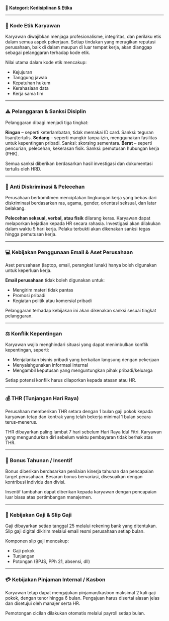 **📂 Kategori: Kedisiplinan & Etika**

---

### 📜 Kode Etik Karyawan

Karyawan diwajibkan menjaga profesionalisme, integritas, dan perilaku etis dalam semua aspek pekerjaan. Setiap tindakan yang merugikan reputasi perusahaan, baik di dalam maupun di luar tempat kerja, akan dianggap sebagai pelanggaran terhadap kode etik.

Nilai utama dalam kode etik mencakup:

* Kejujuran
* Tanggung jawab
* Kepatuhan hukum
* Kerahasiaan data
* Kerja sama tim

---

### ⚠️ Pelanggaran & Sanksi Disiplin

Pelanggaran dibagi menjadi tiga tingkat:

**Ringan** – seperti keterlambatan, tidak memakai ID card. Sanksi: teguran lisan/tertulis.
**Sedang** – seperti mangkir tanpa izin, menggunakan fasilitas untuk kepentingan pribadi. Sanksi: skorsing sementara.
**Berat** – seperti pencurian, pelecehan, kekerasan fisik. Sanksi: pemutusan hubungan kerja (PHK).

Semua sanksi diberikan berdasarkan hasil investigasi dan dokumentasi tertulis oleh HRD.

---

### 🚫 Anti Diskriminasi & Pelecehan

Perusahaan berkomitmen menciptakan lingkungan kerja yang bebas dari diskriminasi berdasarkan ras, agama, gender, orientasi seksual, dan latar belakang.

**Pelecehan seksual, verbal, atau fisik** dilarang keras.
Karyawan dapat melaporkan kejadian kepada HR secara rahasia. Investigasi akan dilakukan dalam waktu 5 hari kerja. Pelaku terbukti akan dikenakan sanksi tegas hingga pemutusan kerja.

---

### 💻 Kebijakan Penggunaan Email & Aset Perusahaan

Aset perusahaan (laptop, email, perangkat lunak) hanya boleh digunakan untuk keperluan kerja.

**Email perusahaan** tidak boleh digunakan untuk:

* Mengirim materi tidak pantas
* Promosi pribadi
* Kegiatan politik atau komersial pribadi

Pelanggaran terhadap kebijakan ini akan dikenakan sanksi sesuai tingkat pelanggaran.

---

### ⚖️ Konflik Kepentingan

Karyawan wajib menghindari situasi yang dapat menimbulkan konflik kepentingan, seperti:

* Menjalankan bisnis pribadi yang berkaitan langsung dengan pekerjaan
* Menyalahgunakan informasi internal
* Mengambil keputusan yang menguntungkan pihak pribadi/keluarga

Setiap potensi konflik harus dilaporkan kepada atasan atau HR.

---

### 💰 THR (Tunjangan Hari Raya)

Perusahaan memberikan THR setara dengan 1 bulan gaji pokok kepada karyawan tetap dan kontrak yang telah bekerja minimal 1 bulan secara terus-menerus.

THR dibayarkan paling lambat 7 hari sebelum Hari Raya Idul Fitri. Karyawan yang mengundurkan diri sebelum waktu pembayaran tidak berhak atas THR.

---

### 🎉 Bonus Tahunan / Insentif

Bonus diberikan berdasarkan penilaian kinerja tahunan dan pencapaian target perusahaan. Besaran bonus bervariasi, disesuaikan dengan kontribusi individu dan divisi.

Insentif tambahan dapat diberikan kepada karyawan dengan pencapaian luar biasa atas pertimbangan manajemen.

---

### 📄 Kebijakan Gaji & Slip Gaji

Gaji dibayarkan setiap tanggal 25 melalui rekening bank yang ditentukan.
Slip gaji digital dikirim melalui email resmi perusahaan setiap bulan.

Komponen slip gaji mencakup:

* Gaji pokok
* Tunjangan
* Potongan (BPJS, PPh 21, absensi, dll)

---

### 💳 Kebijakan Pinjaman Internal / Kasbon

Karyawan tetap dapat mengajukan pinjaman/kasbon maksimal 2 kali gaji pokok, dengan tenor hingga 6 bulan. Pengajuan harus disertai alasan jelas dan disetujui oleh manajer serta HR.

Pemotongan cicilan dilakukan otomatis melalui payroll setiap bulan.
